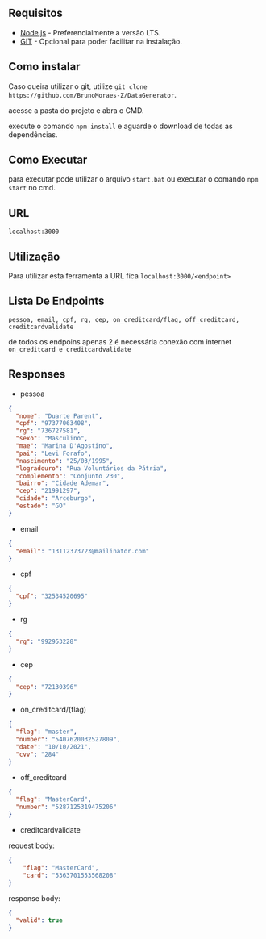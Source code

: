 ## Requisitos
  - [Node.js](https://nodejs.org/en/download/) - Preferencialmente a versão LTS.
  - [GIT](https://git-scm.com/downloads) - Opcional para poder facilitar na instalação.

## Como instalar
Caso queira utilizar o git, utilize `git clone https://github.com/BrunoMoraes-Z/DataGenerator`.

acesse a pasta do projeto e abra o CMD.

execute o comando `npm install` e aguarde o download de todas as dependências.

## Como Executar
para executar pode utilizar o arquivo `start.bat` ou executar o comando `npm start` no cmd.

## URL
`localhost:3000`

## Utilização
Para utilizar esta ferramenta a URL fica `localhost:3000/<endpoint>`

## Lista De Endpoints
`pessoa, email, cpf, rg, cep, on_creditcard/flag, off_creditcard, creditcardvalidate`

de todos os endpoins apenas 2 é necessária conexão com internet `on_creditcard e creditcardvalidate`

## Responses
- pessoa
```json
{
  "nome": "Duarte Parent",
  "cpf": "97377063408",
  "rg": "736727581",
  "sexo": "Masculino",
  "mae": "Marina D'Agostino",
  "pai": "Levi Forafo",
  "nascimento": "25/03/1995",
  "logradouro": "Rua Voluntários da Pátria",
  "complemento": "Conjunto 230",
  "bairro": "Cidade Ademar",
  "cep": "21991297",
  "cidade": "Arceburgo",
  "estado": "GO"
}
```
- email
```json
{
  "email": "13112373723@mailinator.com"
}
```
- cpf
```json
{
  "cpf": "32534520695"
}
```
- rg
```json
{
  "rg": "992953228"
}
```
- cep
```json
{
  "cep": "72130396"
}
```
- on_creditcard/(flag)
```json
{
  "flag": "master",
  "number": "5407620032527809",
  "date": "10/10/2021",
  "cvv": "284"
}
```
- off_creditcard
```json
{
  "flag": "MasterCard",
  "number": "5287125319475206"
}
```
- creditcardvalidate

request body:
```json
{
	"flag": "MasterCard",
	"card": "5363701553568208"
}
```
response body:
```json
{
  "valid": true
}
```
  
